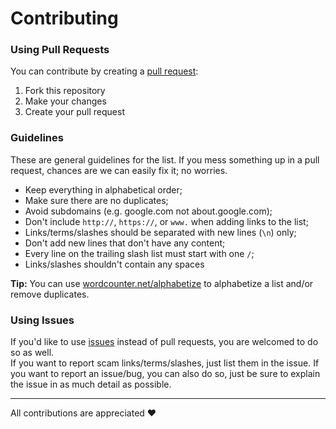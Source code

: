 # Contributing
### Using Pull Requests
You can contribute by creating a [pull request](https://docs.github.com/en/github/collaborating-with-pull-requests/proposing-changes-to-your-work-with-pull-requests/creating-a-pull-request):
1. Fork this repository
1. Make your changes
1. Create your pull request

### Guidelines
These are general guidelines for the list. If you mess something up in a pull request, chances are we can easily fix it; no worries.
- Keep everything in alphabetical order;
- Make sure there are no duplicates;
- Avoid subdomains (e.g. google.com not about.google.com);
- Don't include `http://`, `https://`, or `www.` when adding links to the list;
- Links/terms/slashes should be separated with new lines (`\n`) only;
- Don't add new lines that don't have any content;
- Every line on the trailing slash list must start with one `/`;
- Links/slashes shouldn't contain any spaces

**Tip:** You can use [wordcounter.net/alphabetize](https://wordcounter.net/alphabetize) to alphabetize a list and/or remove duplicates.

### Using Issues
If you'd like to use [issues](https://docs.github.com/en/issues/tracking-your-work-with-issues/about-issues) instead of pull requests, you are welcomed to do so as well.\
If you want to report scam links/terms/slashes, just list them in the issue.
If you want to report an issue/bug, you can also do so, just be sure to explain the issue in as much detail as possible.

---

All contributions are appreciated ❤️
